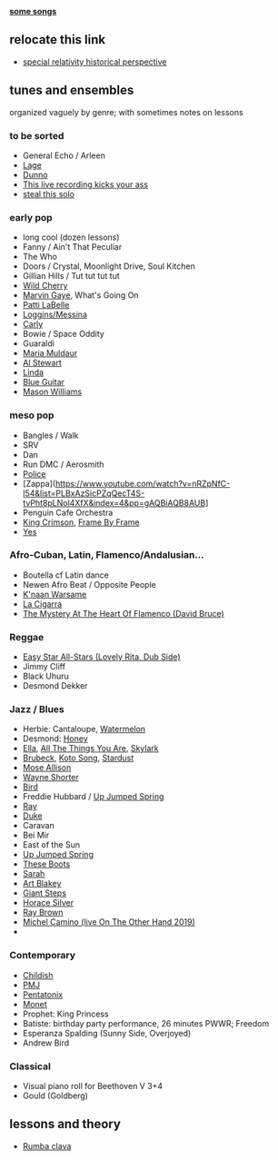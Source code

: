 **[some songs](https://github.com/robfatland/music/tree/main/tunes)**


## relocate this link


- [special relativity historical perspective](https://youtu.be/qG5PzdbtoQo?si=XRI3d9pgC8q0tLu1)


## tunes and ensembles


organized vaguely by genre; with sometimes notes on lessons


### to be sorted


- General Echo / Arleen
- [Lage](https://www.youtube.com/watch?v=8a3qAp81vY8&list=PLBxAzSicPZqT3VMoyfRZ4Se4qwzmZ-2qi&index=11&pp=gAQBiAQB8AUB)
- [Dunno](https://www.youtube.com/watch?v=jCjaUwEsMdQ&list=PLBxAzSicPZqR0EvK6tyBXZKWrSZUZdMq9&index=4&pp=gAQBiAQB8AUB)
- [This live recording kicks your ass](https://www.youtube.com/watch?v=gITMtMwkoJk&list=PLBxAzSicPZqTuiYBTZFtRJ20OX4XQMYGX&index=7&pp=gAQBiAQB8AUB)
- [steal this solo](https://www.youtube.com/shorts/ZUszTqj57bI?feature=share)


### early pop


- long cool (dozen lessons)
- Fanny / Ain't That Peculiar
- The Who
- Doors / Crystal, Moonlight Drive, Soul Kitchen
- Gillian Hills / Tut tut tut tut
- [Wild Cherry](https://www.youtube.com/watch?v=MDZsNksbw2Q&list=PLBxAzSicPZqRkiCMGD02_SQn0bbDWSPCz&index=18&pp=gAQBiAQB8AUB)
- [Marvin Gaye](https://www.youtube.com/watch?v=6kduvcqx-BU&list=PLBxAzSicPZqSFda7dvLWPkRNhqw36m_VA&index=29&pp=gAQBiAQB8AUB), What's Going On
- [Patti LaBelle](https://www.youtube.com/watch?v=t4LWIP7SAjY&list=PLBxAzSicPZqQ_IMHnPTyS1mcQV-EI2fgL&index=1&pp=gAQBiAQB8AUB)
- [Loggins/Messina](https://www.youtube.com/watch?v=rbQgaHZOFZ0&list=PLBxAzSicPZqQ_IMHnPTyS1mcQV-EI2fgL&index=6&pp=gAQBiAQB8AUB)
- [Carly](https://www.youtube.com/watch?v=4NwP3wes4M8&list=PLBxAzSicPZqRkiCMGD02_SQn0bbDWSPCz&index=6&pp=gAQBiAQB8AUB)
- Bowie / Space Oddity
- Guaraldi
- [Maria Muldaur](https://www.youtube.com/watch?v=VlrKETxwRvM&list=PLBxAzSicPZqTuiYBTZFtRJ20OX4XQMYGX&index=13&pp=gAQBiAQB8AUB)
- [Al Stewart](https://www.youtube.com/watch?v=Yxy1eF_w7sU&list=PLBxAzSicPZqRJ4xAzNrBB9tJ5S27ejHpt&index=1&pp=gAQBiAQB8AUB)
- [Linda](https://www.youtube.com/watch?v=Kp9G0zkorio&list=PLBxAzSicPZqRJ4xAzNrBB9tJ5S27ejHpt&index=7&pp=gAQBiAQB8AUB)
- [Blue Guitar](https://www.youtube.com/watch?v=s0hH3sMP2AQ&list=PLBxAzSicPZqRJ4xAzNrBB9tJ5S27ejHpt&index=8&pp=gAQBiAQB8AUB)
- [Mason Williams](https://www.youtube.com/watch?v=Bel7WcHeUXY)


### meso pop


- Bangles / Walk
- SRV
- Dan
- Run DMC / Aerosmith
- [Police](https://www.youtube.com/watch?v=cPkChi1ckq0&list=PLBxAzSicPZqQecT4S-tvPht8pLNol4XfX&index=5&pp=gAQBiAQB8AUB)
- [Zappa](https://www.youtube.com/watch?v=nRZpNfC-l54&list=PLBxAzSicPZqQecT4S-tvPht8pLNol4XfX&index=4&pp=gAQBiAQB8AUB]
- Penguin Cafe Orchestra
- [King Crimson](https://www.youtube.com/watch?v=LIWRydRgqyA&list=PLBxAzSicPZqRJ4xAzNrBB9tJ5S27ejHpt&index=12&pp=gAQBiAQB8AUB), [Frame By Frame](https://www.youtube.com/watch?v=2HL-gGLu8Jo&list=PLBxAzSicPZqRJ4xAzNrBB9tJ5S27ejHpt&index=13&pp=gAQBiAQB8AUB)
- [Yes](https://www.youtube.com/watch?v=2mTPwM4nFw0&list=PLBxAzSicPZqRJ4xAzNrBB9tJ5S27ejHpt&index=14&pp=gAQBiAQB8AUB)


### Afro-Cuban, Latin, Flamenco/Andalusian...


- Boutella cf Latin dance
- Newen Afro Beat / Opposite People
- [K'naan Warsame](https://www.youtube.com/watch?v=rbRSYYPSjWc&list=PLBxAzSicPZqQ_IMHnPTyS1mcQV-EI2fgL&index=5&pp=gAQBiAQB8AUB)
- [La Cigarra](https://www.youtube.com/watch?v=tIiskhpdRAM&list=PLBxAzSicPZqTuiYBTZFtRJ20OX4XQMYGX&index=1&pp=gAQBiAQB8AUB)
- [The Mystery At The Heart Of Flamenco (David Bruce)](https://www.youtube.com/watch?v=XYgTkW4WK80&list=PLBxAzSicPZqS9i9lS227_-uwm4loGPfaR&index=7&t=226s&pp=gAQBiAQB)


### Reggae


- [Easy Star All-Stars (Lovely Rita, Dub Side)](https://www.youtube.com/watch?v=GdTb9K6EWOI&list=PLBxAzSicPZqTuiYBTZFtRJ20OX4XQMYGX&index=2&pp=gAQBiAQB8AUB)
- Jimmy Cliff
- Black Uhuru
- Desmond Dekker


### Jazz / Blues


- Herbie: Cantaloupe, [Watermelon](https://www.youtube.com/watch?v=ZbHJHPTikQA&list=PLBxAzSicPZqQ_IMHnPTyS1mcQV-EI2fgL&index=7&pp=gAQBiAQB8AUB)
- Desmond: [Honey](https://www.youtube.com/watch?v=0gOX4W2PNGM&list=PLBxAzSicPZqQecT4S-tvPht8pLNol4XfX&index=9&pp=gAQBiAQB8AUB)
- [Ella](https://www.youtube.com/watch?v=-OpTUxaqkCE&list=PLBxAzSicPZqSFda7dvLWPkRNhqw36m_VA&index=27&pp=gAQBiAQB8AUB),
[All The Things You Are](https://www.youtube.com/watch?v=OPapxr8GvGA&list=PLBxAzSicPZqScahhg5vmGmZWdEIMZ3iJW&index=1&pp=gAQBiAQB8AUB),
[Skylark](https://www.youtube.com/watch?v=oDnStrx4g9M&list=PLBxAzSicPZqScahhg5vmGmZWdEIMZ3iJW&index=11&pp=gAQBiAQB8AUB)
- [Brubeck](https://www.youtube.com/watch?v=Tm-o8GIMtHQ&list=PLBxAzSicPZqSFda7dvLWPkRNhqw36m_VA&index=28&pp=gAQBiAQB8AUB), [Koto Song](https://www.youtube.com/watch?v=6vGX-B9Jo2U&list=PLBxAzSicPZqTq3qfFZSyF6TrHcOIw2L6M&index=2&pp=gAQBiAQB8AUB), [Stardust](https://www.youtube.com/watch?v=7ak2aOWiYUo&list=PLBxAzSicPZqTq3qfFZSyF6TrHcOIw2L6M&index=3&pp=gAQBiAQB8AUB)
- [Mose Allison](https://www.youtube.com/watch?v=3FQKdEPmW4E&list=PLBxAzSicPZqRFIIiqb7P_Gd1feqOWN2Ib&index=3&pp=gAQBiAQB8AUB)
- [Wayne Shorter](https://www.youtube.com/watch?v=3XvJFW0DHbU&list=PLBxAzSicPZqRFIIiqb7P_Gd1feqOWN2Ib&index=6&pp=gAQBiAQB8AUB)
- [Bird](https://www.youtube.com/watch?v=S4mRaEzwTYo&list=PLBxAzSicPZqRFIIiqb7P_Gd1feqOWN2Ib&index=5&pp=gAQBiAQB8AUB)
- Freddie Hubbard / [Up Jumped Spring](https://www.youtube.com/watch?v=khby51sf82s&list=PLBxAzSicPZqRFIIiqb7P_Gd1feqOWN2Ib&index=4&pp=gAQBiAQB8AUB)
- [Ray](https://www.youtube.com/watch?v=MtUQImH26Bw&list=PLBxAzSicPZqR0EvK6tyBXZKWrSZUZdMq9&index=1&pp=gAQBiAQB8AUB)
- [Duke](https://www.youtube.com/watch?v=uN8DPwUMa_U&list=PLBxAzSicPZqR0EvK6tyBXZKWrSZUZdMq9&index=8&pp=gAQBiAQB8AUB)
- Caravan
- Bei Mir
- East of the Sun
- [Up Jumped Spring](https://www.youtube.com/watch?v=H_vK0_5QOTc&list=PLBxAzSicPZqScahhg5vmGmZWdEIMZ3iJW&index=21&pp=gAQBiAQB8AUB)
- [These Boots](https://www.youtube.com/watch?v=mil2UW3T9LE&list=PLBxAzSicPZqScahhg5vmGmZWdEIMZ3iJW&index=18&pp=gAQBiAQB8AUB)
- [Sarah](https://www.youtube.com/watch?v=8tP_8bmNpg4&list=PLBxAzSicPZqScahhg5vmGmZWdEIMZ3iJW&index=9&pp=gAQBiAQB8AUB)
- [Art Blakey](https://www.youtube.com/watch?v=Cv9NSR-2DwM&list=PLBxAzSicPZqTuiYBTZFtRJ20OX4XQMYGX&index=5&pp=gAQBiAQB8AUB)
- [Giant Steps](https://www.youtube.com/watch?v=30FTr6G53VU&list=PLBxAzSicPZqTuiYBTZFtRJ20OX4XQMYGX&index=6&pp=gAQBiAQB8AUB)
- [Horace Silver](https://www.youtube.com/watch?v=NFjmWI-d6d4&list=PLBxAzSicPZqTuiYBTZFtRJ20OX4XQMYGX&index=9&pp=gAQBiAQB8AUB)
- [Ray Brown](https://www.youtube.com/watch?v=qCFfVYxB3Bs&list=PLBxAzSicPZqTuiYBTZFtRJ20OX4XQMYGX&index=17&pp=gAQBiAQB8AUB)
- [Michel Camino (live On The Other Hand 2019)](https://youtu.be/gITMtMwkoJk?si=jZZd1xCFz9FHvHHn)
- 

### Contemporary


- [Childish](https://www.youtube.com/watch?v=VYOjWnS4cMY&list=PLBxAzSicPZqSFda7dvLWPkRNhqw36m_VA&index=30&pp=gAQBiAQB8AUB)
- [PMJ]()
- [Pentatonix]()
- [Monet](https://www.youtube.com/watch?v=pwnefUaKCbc&list=PLBxAzSicPZqRkiCMGD02_SQn0bbDWSPCz&index=13&pp=gAQBiAQB8AUB)
- Prophet: King Princess
- Batiste: birthday party performance, 26 minutes PWWR; Freedom
- Esperanza Spalding (Sunny Side, Overjoyed)
- Andrew Bird


### Classical


- Visual piano roll for Beethoven V 3+4
- Gould (Goldberg)


## lessons and theory


- [Rumba clava](https://www.youtube.com/watch?v=X3ZdN5lFnwg&list=PLBxAzSicPZqRJ1KjxuUgq8DPqIve_x8NF&index=2&pp=gAQBiAQB8AUB)


